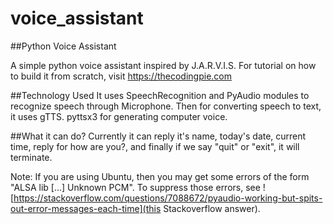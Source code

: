 # voice_assistant
##Python Voice Assistant


A simple python voice assistant inspired by J.A.R.V.I.S. For tutorial on how to build it from scratch, visit https://thecodingpie.com


##Technology Used
It uses SpeechRecognition and PyAudio modules to recognize speech through Microphone. Then for converting speech to text, it uses gTTS. pyttsx3 for generating computer voice.

##What it can do?
Currently it can reply it's name, today's date, current time, reply for how are you?, and finally if we say "quit" or "exit", it will terminate.

Note: If you are using Ubuntu, then you may get some errors of the form "ALSA lib [...] Unknown PCM". To suppress those errors, see ![https://stackoverflow.com/questions/7088672/pyaudio-working-but-spits-out-error-messages-each-time](this Stackoverflow answer).
